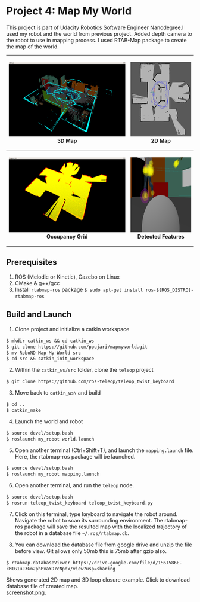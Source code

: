 # Project 4: Map My World

This project is part of Udacity Robotics Software Engineer Nanodegree.I used my robot and the world from previous project. Added depth camera to the robot to use in mapping process. I used RTAB-Map package to create the map of the world.

<table style="width:100%">
  <tr>
    <th><p>
           <img src="images/3D_map.png"
            alt="3D map" width="400" height="200"></a>
           <br>3D Map
        </p>
    </th>
    <th><p>
           <img src="images/2D_map.png"
            alt="2D map" width="200" height="200"></a>
           <br>2D Map
      </p>
    </th>
  </tr>
  <tr>
    <th><p>
           <img src="images/occupancy_grid.png"
            alt="occupancy grid" width="400" height="200"></a>
           <br>Occupancy Grid
      </p>
    </th>
    <th><p>
           <img src="images/features.png"
            alt="features" width="200" height="200"></a>
           <br>Detected Features
      </p>
    </th>
  </tr>
</table>


## Prerequisites
1. ROS (Melodic or Kinetic), Gazebo on Linux
2. CMake & g++/gcc
3. Install `rtabmap-ros` package `$ sudo apt-get install ros-${ROS_DISTRO}-rtabmap-ros`

## Build and Launch

1. Clone project and initialize a catkin workspace
```
$ mkdir catkin_ws && cd catkin_ws
$ git clone https://github.com/ppujari/mapmyworld.git
$ mv RoboND-Map-My-World src
$ cd src && catkin_init_workspace
```

2. Within the `catkin_ws/src` folder, clone the `teleop` project
```
$ git clone https://github.com/ros-teleop/teleop_twist_keyboard
```

3. Move back to `catkin_ws\` and build
```
$ cd ..
$ catkin_make
```

4. Launch the world and robot
```
$ source devel/setup.bash
$ roslaunch my_robot world.launch
```

5. Open another terminal (Ctrl+Shift+T), and launch the `mapping.launch` file. 
Here, the rtabmap-ros package will be launched.
```
$ source devel/setup.bash
$ roslaunch my_robot mapping.launch
```

6. Open another terminal, and run the `teleop` node.
```
$ source devel/setup.bash
$ rosrun teleop_twist_keyboard teleop_twist_keyboard.py
```

7. Click on this terminal, type keyboard to navigate the robot around. Navigate 
the robot to scan its surrounding environment. The rtabmap-ros package will save
the resulted map with the localized trajectory of the robot in a database file 
`~/.ros/rtabmap.db`.

8. You can download the database file from google drive and unzip the file before view. Git allows only 50mb this is 75mb after gzip also.
```
$ rtabmap-databaseViewer https://drive.google.com/file/d/1S6I586E-kMIG1uJ3Gn2phPxaYD7cNpdx/view?usp=sharing
```

Shows generated 2D map and 3D loop closure example. Click to download database file of created map.    
 [screenshot.png](images/screenshot.png).

